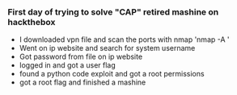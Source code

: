### First day of trying to solve "CAP" retired mashine on hackthebox

- I downloaded vpn file and scan the ports with nmap 'nmap -A <ip>'
- Went on ip website and search for system username
- Got password from file on ip website
- logged in and got a user flag
- found a python code exploit and got a root permissions
- got a root flag and finished a mashine
